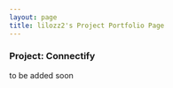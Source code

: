 ```yaml
---
layout: page
title: lilozz2's Project Portfolio Page
---
```


### Project: Connectify

to be added soon
